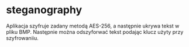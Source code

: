 # steganography
Aplikacja szyfruje zadany  metodą AES-256, a następnie ukrywa tekst w pliku BMP. 
Następnie można odszyforwać tekst podając klucz użyty przy szyfrowaniiu.
